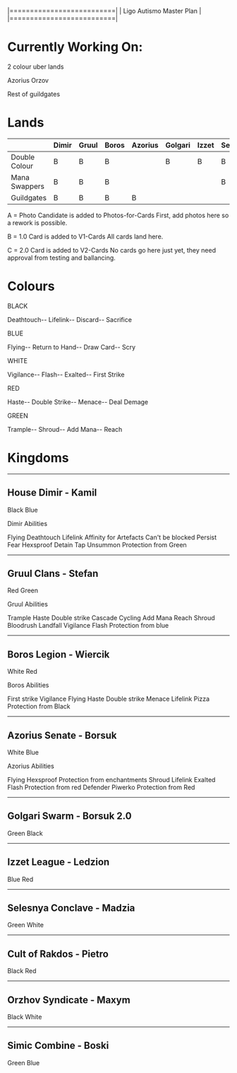 |==========================|
| Ligo Autismo Master Plan |
|==========================|

Currently Working On:
=====================

2 colour uber lands 

Azorius
Orzov

Rest of guildgates

Lands
==========

|               |Dimir    |Gruul  |Boros  |Azorius        |Golgari        |Izzet  |Selesnya       |Rakdos |Orzov  |Simic  |
|---            |---      |---    |---    |---            |---            |---    |---            |---    |---    |---    |
|Double Colour  |B        |B      |B      |               |B              |B      |B              |B      |       |B      |
|Mana Swappers  |B        |B      |B      |               |               |       |B              |       |       |B      |
|Guildgates     |B        |B      |B      |B              |               |       |               |       |B      |B      |

A = Photo Candidate is added to Photos-for-Cards 
    First, add photos here so a rework is possible.

B = 1.0 Card is added to V1-Cards
    All cards land here.

C = 2.0 Card is added to V2-Cards
    No cards go here just yet, they need approval from testing and ballancing. 
    
Colours
==========

BLACK

Deathtouch--
Lifelink--
Discard--
Sacrifice

BLUE

Flying--
Return to Hand--
Draw Card--
Scry

WHITE

Vigilance--
Flash--
Exalted--
First Strike

RED

Haste--
Double Strike--
Menace--
Deal Demage

GREEN

Trample--
Shroud--
Add Mana--
Reach

Kingdoms
==========

----------
House Dimir - Kamil
----------
Black
Blue

Dimir Abilities

Flying
Deathtouch
Lifelink
Affinity for Artefacts
Can't be blocked
Persist
Fear
Hexsproof
Detain
Tap
Unsummon
Protection from Green

----------
Gruul Clans - Stefan
----------
Red
Green

Gruul Abilities

Trample
Haste
Double strike
Cascade
Cycling
Add Mana
Reach
Shroud
Bloodrush
Landfall
Vigilance
Flash
Protection from blue

----------
Boros Legion - Wiercik
----------
White
Red

Boros Abilities

First strike
Vigilance
Flying
Haste
Double strike
Menace
Lifelink
Pizza
Protection from Black

----------
Azorius Senate - Borsuk
----------
White
Blue

Azorius Abilities 

Flying
Hexsproof
Protection from enchantments
Shroud
Lifelink
Exalted
Flash
Protection from red
Defender
Piwerko
Protection from Red

----------
Golgari Swarm - Borsuk 2.0
----------
Green
Black

----------
Izzet League - Ledzion
----------
Blue
Red

----------
Selesnya Conclave - Madzia
----------
Green
White

----------
Cult of Rakdos - Pietro
----------
Black
Red

----------
Orzhov Syndicate - Maxym
----------
Black
White

----------
Simic Combine - Boski
----------
Green
Blue
